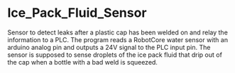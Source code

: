 # Ice_Pack_Fluid_Sensor
Sensor to detect leaks after a plastic cap has been welded on and relay the information to a PLC. 
The program reads a RobotCore water sensor with an arduino analog pin and outputs a 24V signal to the PLC input pin.
The sensor is supposed to sense droplets of the ice pack fluid that drip out of the cap when a bottle with a bad weld is 
squeezed. 
